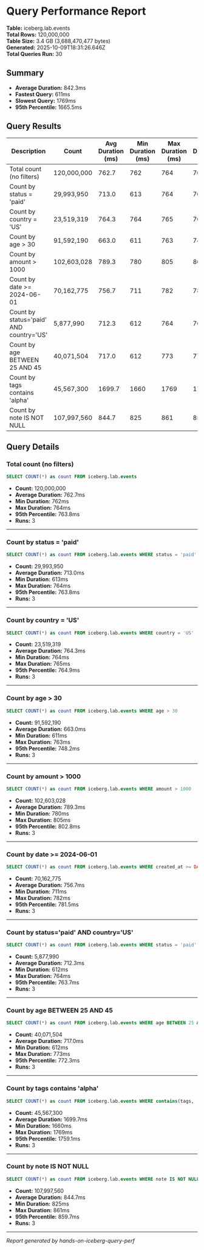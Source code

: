 # Query Performance Report

**Table:** iceberg.lab.events  
**Total Rows:** 120,000,000  
**Table Size:** 3.4 GB (3,688,470,477 bytes)  
**Generated:** 2025-10-09T18:31:26.646Z  
**Total Queries Run:** 30

## Summary

- **Average Duration:** 842.3ms
- **Fastest Query:** 611ms
- **Slowest Query:** 1769ms
- **95th Percentile:** 1665.5ms

## Query Results

| Description | Count | Avg Duration (ms) | Min Duration (ms) | Max Duration (ms) | P95 Duration (ms) | Runs |
|-------------|-------|-------------------|-------------------|-------------------|-------------------|------|
| Total count (no filters) | 120,000,000 | 762.7 | 762 | 764 | 763.8 | 3 |
| Count by status = 'paid' | 29,993,950 | 713.0 | 613 | 764 | 763.8 | 3 |
| Count by country = 'US' | 23,519,319 | 764.3 | 764 | 765 | 764.9 | 3 |
| Count by age > 30 | 91,592,190 | 663.0 | 611 | 763 | 748.2 | 3 |
| Count by amount > 1000 | 102,603,028 | 789.3 | 780 | 805 | 802.8 | 3 |
| Count by date >= 2024-06-01 | 70,162,775 | 756.7 | 711 | 782 | 781.5 | 3 |
| Count by status='paid' AND country='US' | 5,877,990 | 712.3 | 612 | 764 | 763.7 | 3 |
| Count by age BETWEEN 25 AND 45 | 40,071,504 | 717.0 | 612 | 773 | 772.3 | 3 |
| Count by tags contains 'alpha' | 45,567,300 | 1699.7 | 1660 | 1769 | 1759.1 | 3 |
| Count by note IS NOT NULL | 107,997,560 | 844.7 | 825 | 861 | 859.7 | 3 |

## Query Details

### Total count (no filters)

```sql
SELECT COUNT(*) as count FROM iceberg.lab.events
```

- **Count:** 120,000,000
- **Average Duration:** 762.7ms
- **Min Duration:** 762ms
- **Max Duration:** 764ms
- **95th Percentile:** 763.8ms
- **Runs:** 3

---

### Count by status = 'paid'

```sql
SELECT COUNT(*) as count FROM iceberg.lab.events WHERE status = 'paid'
```

- **Count:** 29,993,950
- **Average Duration:** 713.0ms
- **Min Duration:** 613ms
- **Max Duration:** 764ms
- **95th Percentile:** 763.8ms
- **Runs:** 3

---

### Count by country = 'US'

```sql
SELECT COUNT(*) as count FROM iceberg.lab.events WHERE country = 'US'
```

- **Count:** 23,519,319
- **Average Duration:** 764.3ms
- **Min Duration:** 764ms
- **Max Duration:** 765ms
- **95th Percentile:** 764.9ms
- **Runs:** 3

---

### Count by age > 30

```sql
SELECT COUNT(*) as count FROM iceberg.lab.events WHERE age > 30
```

- **Count:** 91,592,190
- **Average Duration:** 663.0ms
- **Min Duration:** 611ms
- **Max Duration:** 763ms
- **95th Percentile:** 748.2ms
- **Runs:** 3

---

### Count by amount > 1000

```sql
SELECT COUNT(*) as count FROM iceberg.lab.events WHERE amount > 1000
```

- **Count:** 102,603,028
- **Average Duration:** 789.3ms
- **Min Duration:** 780ms
- **Max Duration:** 805ms
- **95th Percentile:** 802.8ms
- **Runs:** 3

---

### Count by date >= 2024-06-01

```sql
SELECT COUNT(*) as count FROM iceberg.lab.events WHERE created_at >= DATE '2024-06-01'
```

- **Count:** 70,162,775
- **Average Duration:** 756.7ms
- **Min Duration:** 711ms
- **Max Duration:** 782ms
- **95th Percentile:** 781.5ms
- **Runs:** 3

---

### Count by status='paid' AND country='US'

```sql
SELECT COUNT(*) as count FROM iceberg.lab.events WHERE status = 'paid' AND country = 'US'
```

- **Count:** 5,877,990
- **Average Duration:** 712.3ms
- **Min Duration:** 612ms
- **Max Duration:** 764ms
- **95th Percentile:** 763.7ms
- **Runs:** 3

---

### Count by age BETWEEN 25 AND 45

```sql
SELECT COUNT(*) as count FROM iceberg.lab.events WHERE age BETWEEN 25 AND 45
```

- **Count:** 40,071,504
- **Average Duration:** 717.0ms
- **Min Duration:** 612ms
- **Max Duration:** 773ms
- **95th Percentile:** 772.3ms
- **Runs:** 3

---

### Count by tags contains 'alpha'

```sql
SELECT COUNT(*) as count FROM iceberg.lab.events WHERE contains(tags, 'alpha')
```

- **Count:** 45,567,300
- **Average Duration:** 1699.7ms
- **Min Duration:** 1660ms
- **Max Duration:** 1769ms
- **95th Percentile:** 1759.1ms
- **Runs:** 3

---

### Count by note IS NOT NULL

```sql
SELECT COUNT(*) as count FROM iceberg.lab.events WHERE note IS NOT NULL
```

- **Count:** 107,997,560
- **Average Duration:** 844.7ms
- **Min Duration:** 825ms
- **Max Duration:** 861ms
- **95th Percentile:** 859.7ms
- **Runs:** 3

---


*Report generated by hands-on-iceberg-query-perf*
